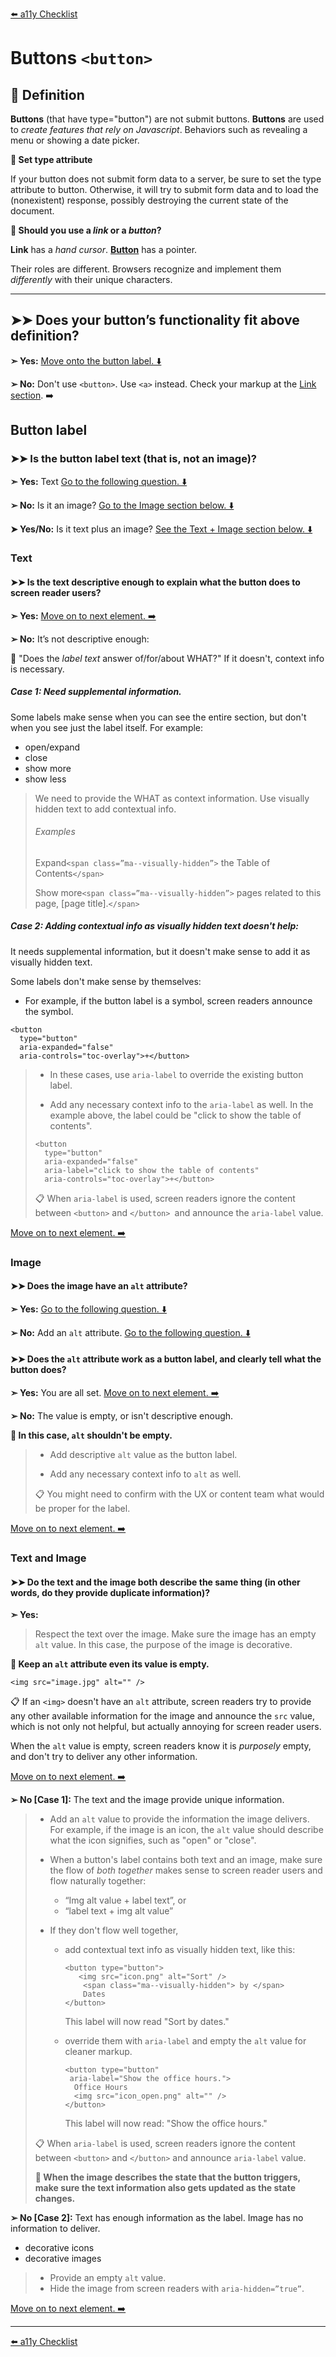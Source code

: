 [⬅️ a11y Checklist](a11y-checklist.md)

# Buttons `<button>`

## 📖 Definition

**Buttons** (that have type="button") are not submit buttons. **Buttons** are used to *create features that rely on Javascript*. Behaviors such as revealing a menu or showing a date picker.

**🛑 Set type attribute**

If your button does not submit form data to a server, be sure to set the type attribute to button. Otherwise, it will try to submit form data and to load the (nonexistent) response, possibly destroying the current state of the document.

**🛑 Should you use a *link* or a *button*?**

**Link** has a *hand cursor*.  **[Button](buttons.md)** has a pointer.
  
Their roles are different. Browsers recognize and implement them *differently* with their unique characters.

---


## ➤➤ Does your button’s functionality fit above definition?

**➣ Yes:** [Move onto the button label. ⬇️](#button-label) 

**➢ No:** Don't use `<button>`. Use `<a>` instead. Check your markup at the [Link section](links.md). ➡️

<a name="button-label"></a>
## Button label

### ➤➤ Is the button label text (that is, not an image)?

**➣ Yes:** Text [Go to the following question. ⬇️](#text)

**➢ No:** Is it an image? [Go to the Image section below. ⬇️](#image)

**➤ Yes/No:** Is it text plus an image? [See the Text + Image section below. ⬇️](#text-image)

 
<a name="text"></a>
### Text 

<a name="link-context"></a> 
#### ➤➤ Is the text descriptive enough to explain what the button does to screen reader users?

**➣ Yes:** [Move on to next element. ➡️](a11y-checklist.md)

**➢ No:**  It’s not descriptive enough: 

🤔 "Does the *label text* answer of/for/about WHAT?" If it doesn't, context info is necessary.

##### Case 1: Need supplemental information.

Some labels make sense when you can see the entire section, but don't when you see just the label itself. For example:

- open/expand
- close
- show more
- show less

> We need to provide the WHAT as context information. Use visually hidden text to add contextual info.
> 
> ###### Examples
> Expand`<span class=”ma--visually-hidden”>` the Table of Contents`</span>`
> 
> Show more`<span class=”ma--visually-hidden”>` pages related to this page, [page title].`</span>`


##### Case 2: Adding contextual info as visually hidden text doesn't help:

It needs supplemental information, but it doesn't make sense to add it as visually hidden text.

Some labels don't make sense by themselves:

- For example, if the button label is a symbol, screen readers announce the symbol.

```
<button 
  type="button"  
  aria-expanded="false" 
  aria-controls="toc-overlay">+</button>
```

> - In these cases, use `aria-label` to override the existing button label. 
> 
> - Add any necessary context info to the  `aria-label` as well. In the example above, the label could be "click to show the table of contents". 
> 
> 
> ```
> <button 
>   type="button"  
>   aria-expanded="false"
>   aria-label="click to show the table of contents" 
>   aria-controls="toc-overlay">+</button>
> ```
> 
> 📋 When `aria-label` is used, screen readers ignore the content between `<button>` and `</button> `and announce the `aria-label` value.

[Move on to next element. ➡️](a11y-checklist.md)


<a name="image"></a>
### Image

#### ➤➤ Does the image have an `alt` attribute?

**➣ Yes:** [Go to the following question. ⬇️](#alt)

**➢ No:**  Add an `alt` attribute. [Go to the following question. ⬇️](#alt)

<a name="alt"></a>
#### ➤➤ Does the `alt` attribute work as a button label, and clearly tell what the button does?

**➣ Yes:** You are all set. [Move on to next element. ➡️](a11y-checklist.md)

**➢ No:** The value is empty, or isn't descriptive enough. 

**🛑 In this case, `alt` shouldn't be empty.**

> - Add descriptive `alt` value as the button label.
> 
> - Add any necessary context info to `alt` as well.
> 
> 📋 You might need to confirm with the UX or content team what would be proper for the label.

[Move on to next element. ➡️](a11y-checklist.md)


<a name="text-image"></a>
### Text and Image

#### ➤➤ Do the text and the image both describe the same thing (in other words, do they provide duplicate information)?

**➣ Yes:** 

> Respect the text over the image. Make sure the image has an empty `alt` value.
> In this case, the purpose of the image is decorative.

**🛑 Keep an `alt` attribute even its value is empty.**

```<img src="image.jpg" alt="" />```

📋 If an `<img>` doesn't have an `alt` attribute, screen readers try to provide any other available information for the image and announce the `src` value, which is not only not helpful, but actually annoying for screen reader users.

When the `alt` value is empty, screen readers know it is *purposely* empty, and don't try to deliver any other information.

[Move on to next element. ➡️](a11y-checklist.md)

**➢ No [Case 1]:** The text and the image provide unique information.

> - Add an `alt` value to provide the information the image delivers. For example, if the image is an icon, the `alt` value should describe what the icon signifies, such as "open" or "close".
> 
> - When a button's label contains both text and an image, make sure the flow of *both together* makes sense to screen reader users and flow naturally together:
> 		
>    - “Img alt value + label text”, or 
> 	  - “label text + img alt value” 
> 
> 
> - If they don't flow well together, 
>     - add contextual text info as visually hidden text, like this:
> 
>		```
> 		<button type="button">
> 		   <img src="icon.png" alt="Sort" />
> 			<span class="ma--visually-hidden"> by </span>
>  			Dates
> 		</button>
>		```
>
>		This label will now read "Sort by dates."
>     - override them with `aria-label` and empty the `alt` value for cleaner markup.
> 
>		```
> 		<button type="button" 
>        aria-label="Show the office hours.">
> 		  Office Hours
> 		  <img src="icon_open.png" alt="" />
> 		</button>
>		```
>
> 		This label will now read: "Show the office hours."
>
> 📋 When `aria-label` is used, screen readers ignore the content between `<button>` and `</button>` and announce `aria-label` value.
> 
> **🛑  When the image describes the state that the button triggers, make sure the text information also gets updated as the state changes.**
    
**➢ No [Case 2]:** Text has enough information as the label. Image has no information to deliver.

- decorative icons
- decorative images

> - Provide an empty `alt` value.
> - Hide the image from screen readers with `aria-hidden=”true”`.
> 
<!-- 
 	```
 	<img src="icon.png" alt="" aria-hidden="true" />
	```
TODO:  Add more info for aria-hidden.  Need some  use cases. -->

[Move on to next element. ➡️](a11y-checklist.md)

---
[⬅️ a11y Checklist](a11y-checklist.md)
